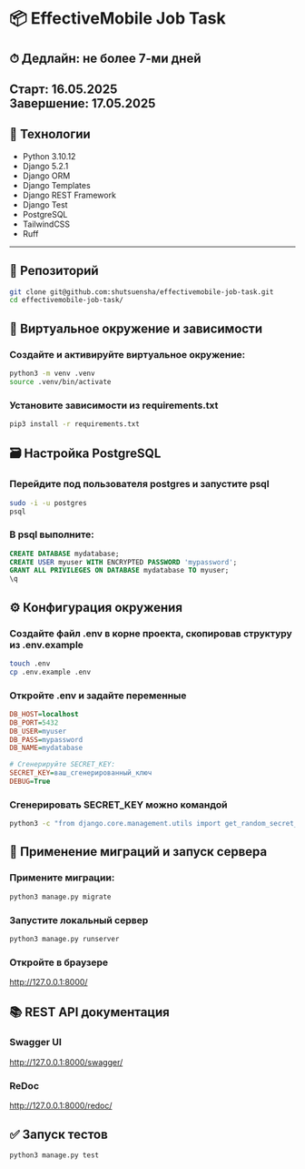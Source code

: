 # 📦 EffectiveMobile Job Task
## ⏱ Дедлайн: не более 7-ми дней  
**Старт:** 16.05.2025  
**Завершение:** 17.05.2025
---

## 🔧 Технологии
- Python 3.10.12  
- Django 5.2.1  
- Django ORM  
- Django Templates  
- Django REST Framework
- Django Test
- PostgreSQL
- TailwindCSS
- Ruff

---
## 🔗 Репозиторий
```bash
git clone git@github.com:shutsuensha/effectivemobile-job-task.git
cd effectivemobile-job-task/
```

## 🐍 Виртуальное окружение и зависимости
### Создайте и активируйте виртуальное окружение:
```bash
python3 -m venv .venv
source .venv/bin/activate
```
### Установите зависимости из requirements.txt
```bash
pip3 install -r requirements.txt
```

## 🗃 Настройка PostgreSQL
### Перейдите под пользователя postgres и запустите psql
```bash
sudo -i -u postgres
psql
```
### В psql выполните:
```sql
CREATE DATABASE mydatabase;
CREATE USER myuser WITH ENCRYPTED PASSWORD 'mypassword';
GRANT ALL PRIVILEGES ON DATABASE mydatabase TO myuser;
\q
```

## ⚙️ Конфигурация окружения
### Создайте файл .env в корне проекта, скопировав структуру из .env.example
```bash
touch .env
cp .env.example .env
```

### Откройте .env и задайте переменные
```ini
DB_HOST=localhost
DB_PORT=5432
DB_USER=myuser
DB_PASS=mypassword
DB_NAME=mydatabase

# Сгенерируйте SECRET_KEY:
SECRET_KEY=ваш_сгенерированный_ключ
DEBUG=True
```
### Сгенерировать SECRET_KEY можно командой
```bash
python3 -c "from django.core.management.utils import get_random_secret_key; print(get_random_secret_key())"
```

## 🚀 Применение миграций и запуск сервера
### Примените миграции:
```bash
python3 manage.py migrate
```
### Запустите локальный сервер
```bash
python3 manage.py runserver
```
### Откройте в браузере
http://127.0.0.1:8000/

## 📚 REST API документация
### Swagger UI
http://127.0.0.1:8000/swagger/
### ReDoc
http://127.0.0.1:8000/redoc/

## ✅ Запуск тестов
```bash
python3 manage.py test
```

